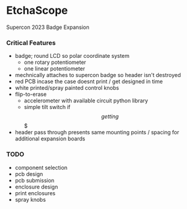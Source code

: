 # EtchaScope
Supercon 2023 Badge Expansion

### Critical Features
* badge; round LCD so polar coordinate system
  * one rotary potentiometer
  * one linear potentiometer
* mechnically attaches to supercon badge so header isn't destroyed
* red PCB incase the case doesnt print / get designed in time
* white printed/spray painted control knobs
* flip-to-erase
  * accelerometer with available circuit python library
  * simple tilt switch if $$ getting $$$
* header pass through presents same mounting points / spacing for additional expansion boards

### TODO
* component selection
* pcb design
* pcb submission
* enclosure design
* print enclosures
* spray knobs
